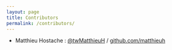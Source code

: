 ```yaml
---
layout: page
title: Contributors
permalink: /contributors/
---
```


- Matthieu Hostache : [@twMatthieuH][MatthieuHostacheTwitter] / [github.com/matthieuh][MatthieuHostacheGithub]

[MatthieuHostacheTwitter]: https://twitter.com/twMatthieuH
[MatthieuHostacheGithub]: https://github.com/matthieuh
